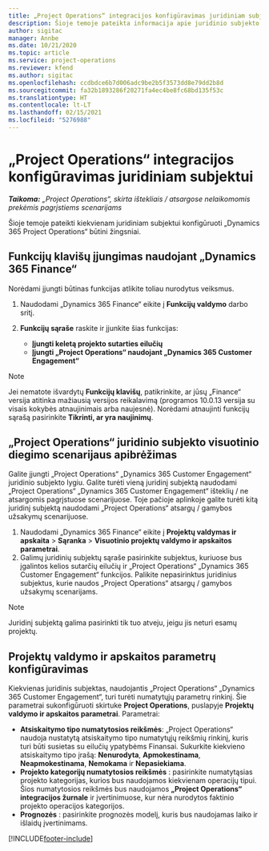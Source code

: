 ```yaml
---
title: „Project Operations“ integracijos konfigūravimas juridiniam subjektui
description: Šioje temoje pateikta informacija apie juridinio subjekto integracijos nustatymą naudojant „Project Operations“.
author: sigitac
manager: Annbe
ms.date: 10/21/2020
ms.topic: article
ms.service: project-operations
ms.reviewer: kfend
ms.author: sigitac
ms.openlocfilehash: ccdbdce6b7d006adc9be2b5f3573dd8e79dd2b8d
ms.sourcegitcommit: fa32b1893286f20271fa4ec4be8fc68bd135f53c
ms.translationtype: HT
ms.contentlocale: lt-LT
ms.lasthandoff: 02/15/2021
ms.locfileid: "5276988"
---
```

# <a name="configure-project-operations-integration-per-legal-entity"></a>„Project Operations“ integracijos konfigūravimas juridiniam subjektui 

_**Taikoma:** „Project Operations“, skirta ištekliais / atsargose nelaikomomis prekėmis pagrįstiems scenarijams_

Šioje temoje pateikti kiekvienam juridiniam subjektui konfigūruoti „Dynamics 365 Project Operations“ būtini žingsniai.

## <a name="enable-feature-keys-in-dynamics-365-finance"></a>Funkcijų klavišų įjungimas naudojant „Dynamics 365 Finance“

Norėdami įjungti būtinas funkcijas atlikite toliau nurodytus veiksmus.

1. Naudodami „Dynamics 365 Finance“ eikite į **Funkcijų valdymo** darbo sritį.
2. **Funkcijų sąraše** raskite ir įjunkite šias funkcijas:
  
    - **Įjungti keletą projekto sutarties eilučių**
    - **Įjungti „Project Operations“ naudojant „Dynamics 365 Customer Engagement“**

> [!NOTE]
> Jei nematote išvardytų **Funkcijų klavišų**, patikrinkite, ar jūsų „Finance“ versija atitinka mažiausią versijos reikalavimą (programos 10.0.13 versija su visais kokybės atnaujinimais arba naujesnė). Norėdami atnaujinti funkcijų sąrašą pasirinkite **Tikrinti, ar yra naujinimų**.

## <a name="define-the-project-operations-deployment-scenario-for-a-legal-entity"></a>„Project Operations“ juridinio subjekto visuotinio diegimo scenarijaus apibrėžimas

Galite įjungti „Project Operations“ „Dynamics 365 Customer Engagement“ juridinio subjekto lygiu. Galite turėti vieną juridinį subjektą naudodami „Project Operations“ „Dynamics 365 Customer Engagement“ išteklių / ne atsargomis pagrįstuose scenarijuose. Toje pačioje aplinkoje galite turėti kitą juridinį subjektą naudodami „Project Operations“ atsargų / gamybos užsakymų scenarijuose.

1. Naudodami „Dynamics 365 Finance“ eikite į **Projektų valdymas ir apskaita** > **Sąranka** > **Visuotinio projektų valdymo ir apskaitos parametrai**.
2. Galimų juridinių subjektų sąraše pasirinkite subjektus, kuriuose bus įgalintos kelios sutarčių eilučių ir „Project Operations“ „Dynamics 365 Customer Engagement“ funkcijos. Palikite nepasirinktus juridinius subjektus, kurie naudos „Project Operations“ atsargų / gamybos užsakymų scenarijams.

> [!NOTE]
> Juridinį subjektą galima pasirinkti tik tuo atveju, jeigu jis neturi esamų projektų.

## <a name="configure-project-management-and-accounting-parameters"></a>Projektų valdymo ir apskaitos parametrų konfigūravimas

Kiekvienas juridinis subjektas, naudojantis „Project Operations“ „Dynamics 365 Customer Engagement“, turi turėti numatytųjų parametrų rinkinį. Šie parametrai sukonfigūruoti skirtuke **Project Operations**, puslapyje **Projektų valdymo ir apskaitos parametrai**. Parametrai:

  - **Atsiskaitymo tipo numatytosios reikšmės**: „Project Operations“ naudoja nustatytą atsiskaitymo tipo numatytųjų reikšmių rinkinį, kuris turi būti susietas su eilučių ypatybėms Finansai. Sukurkite kiekvieno atsiskaitymo tipo įrašą: **Nenurodyta**, **Apmokestinama**, **Neapmokestinama**, **Nemokama** ir **Nepasiekiama**.
  - **Projekto kategorijų numatytosios reikšmės** : pasirinkite numatytąsias projekto kategorijas, kurios bus naudojamos kiekvienam operacijų tipui. Šios numatytosios reikšmės bus naudojamos **„Project Operations“ integracijos žurnale** ir įvertinimuose, kur nėra nurodytos faktinio projekto operacijos kategorijos.
  - **Prognozės** : pasirinkite prognozės modelį, kuris bus naudojamas laiko ir išlaidų įvertinimams.


[!INCLUDE[footer-include](../includes/footer-banner.md)]